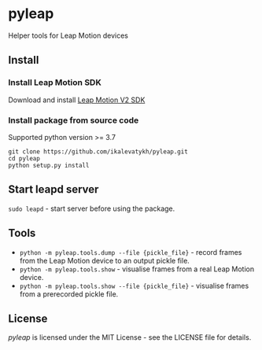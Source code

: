 # pyleap
Helper tools for Leap Motion devices

## Install

### Install Leap Motion SDK

Download and install [Leap Motion V2 SDK](https://www2.leapmotion.com/v2-developer-beta-linux)

### Install package from source code

Supported python version >= 3.7

```
git clone https://github.com/ikalevatykh/pyleap.git
cd pyleap
python setup.py install
```

## Start leapd server

`sudo leapd` - start server before using the package.

## Tools

- `python -m pyleap.tools.dump --file {pickle_file}` - record frames from the Leap Motion device to an output pickle file.
- `python -m pyleap.tools.show` - visualise frames from a real Leap Motion device.
- `python -m pyleap.tools.show --file {pickle_file}` - visualise frames from a prerecorded pickle file.


## License

*pyleap* is licensed under the MIT License - see the LICENSE file for details.
